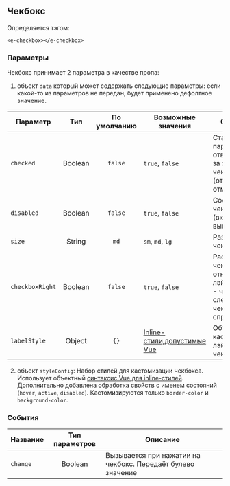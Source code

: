 ## Чекбокс

Определяется тэгом:
```vue
<e-checkbox></e-checkbox>
```


### Параметры

Чекбокс принимает 2 параметра в качестве пропа:
1. объект `data` который может содержать следующие параметры:
   если какой-то из параметров не передан, будет применено дефолтное значение.

| Параметр        |   Тип   | По умолчанию | Возможные значения                                                                                                                                                                            | Описание                                                                                                                                                                                                                                                                                                                                                                                                                     |
|-----------------|:-------:|:------------:|-----------------------------------------------------------------------------------------------------------------------------------------------------------------------------------------------|------------------------------------------------------------------------------------------------------------------------------------------------------------------------------------------------------------------------------------------------------------------------------------------------------------------------------------------------------------------------------------------------------------------------------|
| `checked`       | Boolean |   `false`    | `true`, `false`                                                                                                                                                                               | Стандартный параметр отвечающий за значение чекбокса (отмечен/ не отмечен)                                                                                                                                                                                                                                                                                                                                                   |
| `disabled`      | Boolean |   `false`    | `true`, `false`                                                                                                                                                                               | Состояние чекбокса (включена/выключена)                                                                                                                                                                                                                                                                                                                                                                                      |
| `size`          | String  |     `md`     | ``sm``, ``md``, ``lg``                                                                                                                                                                        | Размер чекбокса                                                                                                                                                                                                                                                                                                                                                                                                              |
| `checkboxRight` | Boolean |   `false`    | `true`, `false`                                                                                                                                                                               | Расположение чекбокса относительно лэйбла (`false` - чекбокс слева, `true`  - чекбокс справа )                                                                                                                                                                                                                                                                                                                               |
| `labelStyle`    | Object  |     `{}`     | [Inline-стили,допустимые Vue](https://v3.ru.vuejs.org/ru/guide/class-and-style.html#%D1%81%D0%B2%D1%8F%D0%B7%D1%8B%D0%B2%D0%B0%D0%BD%D0%B8%D0%B5-inline-%D1%81%D1%82%D0%B8%D0%BB%D0%B5%D0%B8) | Объект для кастомизации лэйбла чекбокса                                                                                                                                                                                                                                                                                                                                                                                      |


2. объект `styleConfig`:
Набор стилей для кастомизации чекбокса. Использует объектный [синтаксис Vue для inline-стилей](https://v3.ru.vuejs.org/ru/guide/class-and-style.html#%D1%81%D0%B2%D1%8F%D0%B7%D1%8B%D0%B2%D0%B0%D0%BD%D0%B8%D0%B5-inline-%D1%81%D1%82%D0%B8%D0%BB%D0%B5%D0%B8). 
Дополнительно добавлена обработка свойств с именем состояний (``hover``, ``active``, ``disabled``). 
Кастомизируются только `border-color` и `background-color`.

### События

| Название | Тип параметров | Описание                                                    |
|----------|:--------------:|-------------------------------------------------------------|
| `change` |    Boolean     | Вызывается при нажатии на чекбокс. Передаёт булево значение |